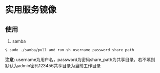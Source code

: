 # 实用服务镜像

## 使用

1. samba

```
$ sudo ./samba/pull_and_run.sh username password share_path
```

**注意**: username为用户名，password为密码share_path为共享目录，若不填则默认为admin密码123456共享目录为当前工作目录
